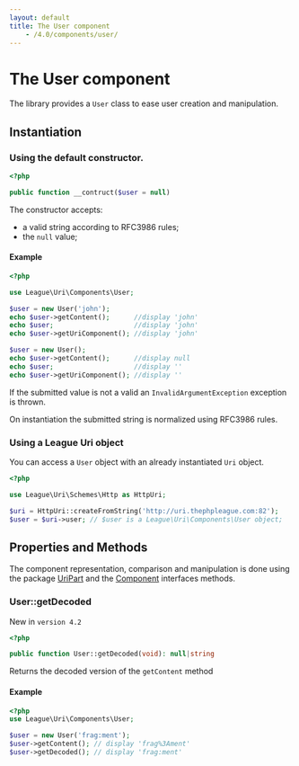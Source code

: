 ```yaml
---
layout: default
title: The User component
    - /4.0/components/user/
---
```


# The User component

The library provides a `User` class to ease user creation and manipulation.

## Instantiation

### Using the default constructor.

~~~php
<?php

public function __contruct($user = null)
~~~

The constructor accepts:

- a valid string according to RFC3986 rules;
- the `null` value;

#### Example

~~~php
<?php

use League\Uri\Components\User;

$user = new User('john');
echo $user->getContent();      //display 'john'
echo $user;                    //display 'john'
echo $user->getUriComponent(); //display 'john'

$user = new User();
echo $user->getContent();      //display null
echo $user;                    //display ''
echo $user->getUriComponent(); //display ''
~~~

<p class="message-warning">If the submitted value is not a valid an <code>InvalidArgumentException</code> exception is thrown.</p>

<p class="message-info">On instantiation the submitted string is normalized using RFC3986 rules.</p>

### Using a League Uri object

You can access a `User` object with an already instantiated `Uri` object.

~~~php
<?php

use League\Uri\Schemes\Http as HttpUri;

$uri = HttpUri::createFromString('http://uri.thephpleague.com:82');
$user = $uri->user; // $user is a League\Uri\Components\User object;
~~~

## Properties and Methods

The component representation, comparison and manipulation is done using the package [UriPart](/uri/4.0/components/overview/#uri-part-interface) and the [Component](/uri/4.0/components/overview/#uri-component-interface) interfaces methods.

### User::getDecoded

<p class="message-notice">New in <code>version 4.2</code></p>

~~~php
<?php

public function User::getDecoded(void): null|string
~~~

Returns the decoded version of the `getContent` method

#### Example

~~~php
<?php
use League\Uri\Components\User;

$user = new User('frag:ment');
$user->getContent(); // display 'frag%3Ament'
$user->getDecoded(); // display 'frag:ment'
~~~